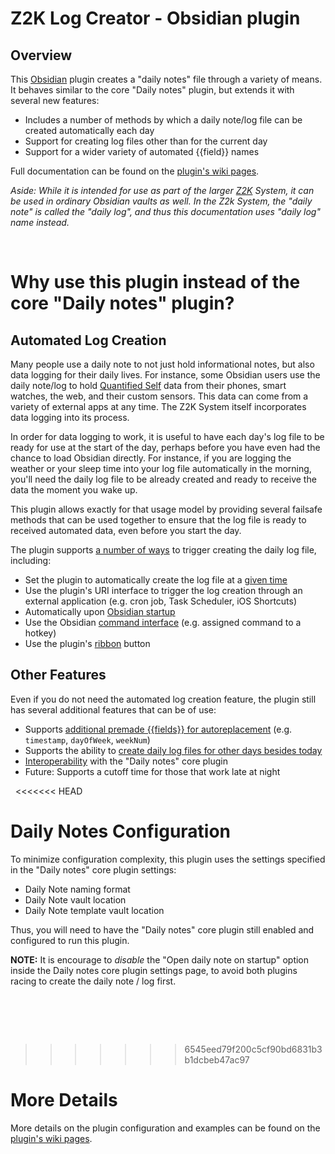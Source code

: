 # Z2K Log Creator - Obsidian plugin

## Overview
This [Obsidian](https//obsidian.md) plugin creates a "daily notes" file through a variety of means. It behaves similar to the core "Daily notes" plugin, but extends it with several new features:

- Includes a number of methods by which a daily note/log file can be created automatically each day
- Support for creating log files other than for the current day
- Support for a wider variety of automated {{field}} names

Full documentation can be found on the [plugin's wiki pages](https://github.com/z2k-gwp/obsidian-z2k-log-creator/wiki).

*Aside: While it is intended for use as part of the larger [Z2K](https://z2k.dev) System, it can be used in ordinary Obsidian vaults as well. In the Z2k System, the "daily note" is called the "daily log", and thus this documentation uses "daily log" name instead.*

&nbsp;
# Why use this plugin instead of the core "Daily notes" plugin?

## **Automated Log Creation**
Many people use a daily note to not just hold informational notes, but also data logging for their daily lives. For instance, some Obsidian users use the daily note/log to hold [Quantified Self](https://en.wikipedia.org/wiki/Quantified_self) data from their phones, smart watches, the web, and their custom sensors. This data can come from a variety of external apps at any time. The Z2K System itself incorporates data logging into its process.

In order for data logging to work, it is useful to have each day's log file to be ready for use at the start of the day, perhaps before you have even had the chance to load Obsidian directly. For instance, if you are logging the weather or your sleep time into your log file automatically in the morning, you'll need the daily log file to be already created and ready to receive the data the moment you wake up. 

This plugin allows exactly for that usage model by providing several failsafe methods that can be used together to ensure that the log file is ready to received automated data, even before you start the day.

The plugin supports [a number of ways](https://github.com/z2k-gwp/obsidian-z2k-log-creator/wiki/Sample-Log-Creation-Triggers) to trigger creating the daily log file, including: 
- Set the plugin to automatically create the log file at a [given time](https://github.com/z2k-gwp/obsidian-z2k-log-creator/wiki/Time-Trigger)
- Use the plugin's URI interface to trigger the log creation through an external application (e.g. cron job, Task Scheduler, iOS Shortcuts)
- Automatically upon [Obsidian startup](https://github.com/z2k-gwp/obsidian-z2k-log-creator/wiki/Startup-Trigger)
- Use the Obsidian [command interface](https://github.com/z2k-gwp/obsidian-z2k-log-creator/wiki/Command-Trigger) (e.g. assigned command to a hotkey)
- Use the plugin's [ribbon](https://github.com/z2k-gwp/obsidian-z2k-log-creator/wiki/Ribbon-Trigger) button

## **Other Features**
Even if you do not need the automated log creation feature, the plugin still has several additional features that can be of use:
- Supports [additional premade {{fields}} for autoreplacement](https://github.com/z2k-gwp/obsidian-z2k-log-creator/wiki/Automated-Field-Replacements) (e.g. `timestamp`, `dayOfWeek`, `weekNum`)
- Supports the ability to [create daily log files for other days besides today](https://github.com/z2k-gwp/obsidian-z2k-log-creator/wiki/Creating-Past-Log-Files)
- [Interoperability](https://github.com/z2k-gwp/obsidian-z2k-log-creator/wiki/Interoperability-with-the-Daily-Notes-core-plugin) with the "Daily notes" core plugin
- Future: Supports a cutoff time for those that work late at night


&nbsp;
<<<<<<< HEAD
# Daily Notes Configuration
To minimize configuration complexity, this plugin uses the settings specified in the "Daily notes" core plugin settings:

- Daily Note naming format
- Daily Note vault location
- Daily Note template vault location

Thus, you will need to have the "Daily notes" core plugin still enabled and configured to run this plugin. 

**NOTE:** It is encourage to *disable* the "Open daily note on startup" option inside the Daily notes core plugin settings page, to avoid both plugins racing to create the daily note / log first.


&nbsp;
=======
>>>>>>> 6545eed79f200c5cf90bd6831b3b1dcbeb47ac97
# More Details
More details on the plugin configuration and examples can be found on the [plugin's wiki pages](https://github.com/z2k-gwp/obsidian-z2k-log-creator/wiki).
